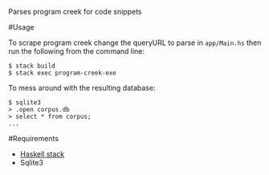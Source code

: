 Parses program creek for code snippets

#Usage

To scrape program creek change the queryURL to parse in `app/Main.hs` then run the following from the command line:
```
$ stack build
$ stack exec program-creek-exe
```

To mess around with the resulting database:
```
$ sqlite3
> .open corpus.db
> select * from corpus;
...
```

#Requirements
 - [Haskell stack](https://docs.haskellstack.org/en/stable/README/)
 - Sqlite3
